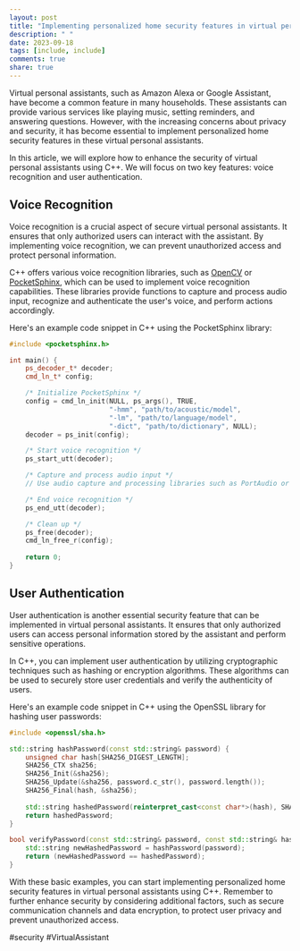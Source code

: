 ```yaml
---
layout: post
title: "Implementing personalized home security features in virtual personal assistants using C++"
description: " "
date: 2023-09-18
tags: [include, include]
comments: true
share: true
---
```


Virtual personal assistants, such as Amazon Alexa or Google Assistant, have become a common feature in many households. These assistants can provide various services like playing music, setting reminders, and answering questions. However, with the increasing concerns about privacy and security, it has become essential to implement personalized home security features in these virtual personal assistants.

In this article, we will explore how to enhance the security of virtual personal assistants using C++. We will focus on two key features: voice recognition and user authentication.

## Voice Recognition

Voice recognition is a crucial aspect of secure virtual personal assistants. It ensures that only authorized users can interact with the assistant. By implementing voice recognition, we can prevent unauthorized access and protect personal information.

C++ offers various voice recognition libraries, such as [OpenCV](https://opencv.org/) or [PocketSphinx](https://cmusphinx.github.io/), which can be used to implement voice recognition capabilities. These libraries provide functions to capture and process audio input, recognize and authenticate the user's voice, and perform actions accordingly.

Here's an example code snippet in C++ using the PocketSphinx library:

```cpp
#include <pocketsphinx.h>

int main() {
    ps_decoder_t* decoder;
    cmd_ln_t* config;

    /* Initialize PocketSphinx */
    config = cmd_ln_init(NULL, ps_args(), TRUE,
                         "-hmm", "path/to/acoustic/model",
                         "-lm", "path/to/language/model",
                         "-dict", "path/to/dictionary", NULL);
    decoder = ps_init(config);

    /* Start voice recognition */
    ps_start_utt(decoder);

    /* Capture and process audio input */
    // Use audio capture and processing libraries such as PortAudio or ALSA

    /* End voice recognition */
    ps_end_utt(decoder);

    /* Clean up */
    ps_free(decoder);
    cmd_ln_free_r(config);
    
    return 0;
}
```

## User Authentication

User authentication is another essential security feature that can be implemented in virtual personal assistants. It ensures that only authorized users can access personal information stored by the assistant and perform sensitive operations.

In C++, you can implement user authentication by utilizing cryptographic techniques such as hashing or encryption algorithms. These algorithms can be used to securely store user credentials and verify the authenticity of users.

Here's an example code snippet in C++ using the OpenSSL library for hashing user passwords:

```cpp
#include <openssl/sha.h>

std::string hashPassword(const std::string& password) {
    unsigned char hash[SHA256_DIGEST_LENGTH];
    SHA256_CTX sha256;
    SHA256_Init(&sha256);
    SHA256_Update(&sha256, password.c_str(), password.length());
    SHA256_Final(hash, &sha256);
    
    std::string hashedPassword(reinterpret_cast<const char*>(hash), SHA256_DIGEST_LENGTH);
    return hashedPassword;
}

bool verifyPassword(const std::string& password, const std::string& hashedPassword) {
    std::string newHashedPassword = hashPassword(password);
    return (newHashedPassword == hashedPassword);
}
```

With these basic examples, you can start implementing personalized home security features in virtual personal assistants using C++. Remember to further enhance security by considering additional factors, such as secure communication channels and data encryption, to protect user privacy and prevent unauthorized access.

#security #VirtualAssistant